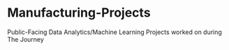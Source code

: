# Manufacturing-Projects
Public-Facing Data Analytics/Machine Learning Projects worked  on during The Journey
